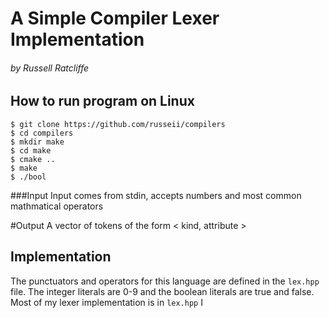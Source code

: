 # A Simple Compiler Lexer Implementation 
###### by Russell Ratcliffe

## How to run program on Linux
```
$ git clone https://github.com/russeii/compilers
$ cd compilers
$ mkdir make
$ cd make
$ cmake ..
$ make
$ ./bool
```
###Input
Input comes from stdin, accepts numbers and most common mathmatical operators

#Output
A vector of tokens of the form < kind, attribute >

## Implementation
The punctuators and operators for this language are defined in the `lex.hpp` file.
The integer literals are 0-9 and the boolean literals are true and false.
Most of my lexer implementation is in `lex.hpp` I 
 
